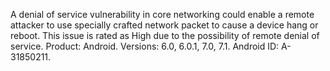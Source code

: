 A denial of service vulnerability in core networking could enable a remote attacker to use specially crafted network packet to cause a device hang or reboot. This issue is rated as High due to the possibility of remote denial of service. Product: Android. Versions: 6.0, 6.0.1, 7.0, 7.1. Android ID: A-31850211.